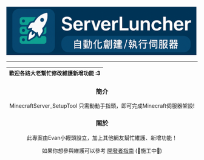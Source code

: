 <p align="center">
  <picture>
    <source media="(prefers-color-scheme: dark)" srcset="./docs/banner.png">
    <img src="./docs/banner.png">
  </picture>
</p>

---


<div align="center">
  
| 歡迎各路大老幫忙修改維護新增功能 :3 |
|----------------------------------------------|

<h3>
  簡介
</h3>
MinecraftServer_SetupTool 只需動動手指頭，即可完成Minecraft伺服器架設!

<h3>
  關於
</h3>
此專案由Evan小饅頭設立，加上其他網友幫忙維護、新增功能！

如果你想參與維護可以參考 [開發者指南](https://github.com/evan0513/MinecraftServer_SetupTool/blob/main/docs/developer.md) (🚧施工中🚧)

</div>
